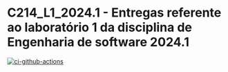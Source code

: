 # C214_L1_2024.1 - Entregas referente ao laboratório 1 da disciplina de Engenharia de software 2024.1

[![ci-github-actions](https://github.com/lrgsouza/C214_L1_2024.1/actions/workflows/ci.yml/badge.svg)](https://github.com/lrgsouza/C214_L1_2024.1/actions/workflows/ci.yml)